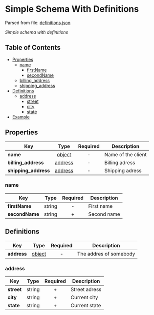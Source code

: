 # __Simple Schema With Definitions__
Parsed from file: [definitions.json](https://github.com/McCastles/JMC/blob/master/examples/simple/simple-definitions.json)

_Simple schema with definitions_
## Table of Contents
* [Properties](#properties)
	* [name](#name)
		* [firstName](#name)
		* [secondName](#name)
	* [billing_address](#properties)
	* [shipping_address](#properties)
* [Definitions](#definitions)
	* [address](#address)
		* [street](#address)
		* [city](#address)
		* [state](#address)
* [Example](#example)
## __Properties__

|Key|Type|Required|Description|
|-|:-:|:-:|-|
|__name__|[object](#name)|-|Name of the client|
|__billing_address__|[address](#address)|-|Billing adress|
|__shipping_address__|[address](#address)|-|Shipping adress|
### __name__

|Key|Type|Required|Description|
|-|:-:|:-:|-|
|__firstName__|string|-|First name|
|__secondName__|string|+|Second name|
## __Definitions__

|Key|Type|Required|Description|
|-|:-:|:-:|-|
|__address__|[object](#address)|-|The addres of somebody|
### __address__

|Key|Type|Required|Description|
|-|:-:|:-:|-|
|__street__|string|+|Street adress|
|__city__|string|+|Current city|
|__state__|string|+|Current state|